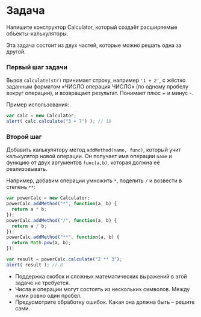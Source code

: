 # Задача

Напишите конструктор Calculator, который создаёт расширяемые объекты-калькуляторы.

Эта задача состоит из двух частей, которые можно решать одна за другой.

### Первый шаг задачи
Вызов `calculate(str)` принимает строку, например `'1 + 2'`, с жёстко заданным форматом «ЧИСЛО операция ЧИСЛО» (по одному пробелу вокруг операции), и возвращает результат. Понимает плюс + и минус -.

Пример использования:

```javascript
var calc = new Calculator;
alert( calc.calculate("3 + 7") ); // 10
```

### Второй шаг
Добавить калькулятору метод `addMethod(name, func)`, который учит калькулятор новой операции. Он получает имя операции `name` и функцию от двух аргументов `func(a,b)`, которая должна её реализовывать.

Например, добавим операции умножить `*`, поделить `/` и возвести в степень `**`:

```javascript
var powerCalc = new Calculator;
powerCalc.addMethod("*", function(a, b) {
  return a * b;
});
powerCalc.addMethod("/", function(a, b) {
  return a / b;
});
powerCalc.addMethod("**", function(a, b) {
  return Math.pow(a, b);
});

var result = powerCalc.calculate("2 ** 3");
alert( result ); // 8
```

- Поддержка скобок и сложных математических выражений в этой задаче не требуется.
- Числа и операции могут состоять из нескольких символов. Между ними ровно один пробел.
- Предусмотрите обработку ошибок. Какая она должна быть – решите сами.
